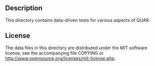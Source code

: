 Description
------------

This directory contains data-driven tests for various aspects of QUAR.

License
--------

The data files in this directory are distributed under the MIT software
license, see the accompanying file COPYING or
http://www.opensource.org/licenses/mit-license.php.

